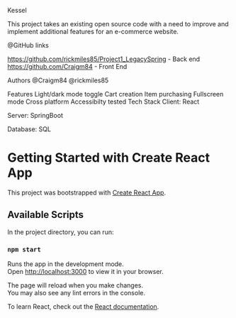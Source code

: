 Kessel

This project takes an existing open source code with a need to improve and implement additional features for an e-commerce website.

@GitHub links

https://github.com/rickmiles85/Project1_LegacySpring - Back end 
https://github.com/Craigm84 - Front End

Authors
@Craigm84
@rickmiles85

Features
Light/dark mode toggle
Cart creation
Item purchasing
Fullscreen mode
Cross platform
Accessibilty tested
Tech Stack
Client: React

Server: SpringBoot

Database: SQL

# Getting Started with Create React App

This project was bootstrapped with [Create React App](https://github.com/facebook/create-react-app).

## Available Scripts

In the project directory, you can run:

### `npm start`

Runs the app in the development mode.\
Open [http://localhost:3000](http://localhost:3000) to view it in your browser.

The page will reload when you make changes.\
You may also see any lint errors in the console.

To learn React, check out the [React documentation](https://reactjs.org/).

